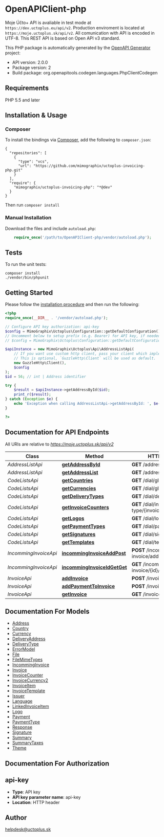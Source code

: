 # OpenAPIClient-php
Moje Účto+ API is avaliable in test mode at `https://dev.uctoplus.eu/api/v2`.  Production enviroment is located at `https://moje.uctoplus.sk/api/v2`.  All comunication with API is encoded in UTF-8. This REST API is based on Open API v3 standard.

This PHP package is automatically generated by the [OpenAPI Generator](https://openapi-generator.tech) project:

- API version: 2.0.0
- Package version: 2
- Build package: org.openapitools.codegen.languages.PhpClientCodegen

## Requirements

PHP 5.5 and later

## Installation & Usage
### Composer

To install the bindings via [Composer](http://getcomposer.org/), add the following to `composer.json`:

```
{
  "repositories": [
    {
      "type": "vcs",
      "url": "https://github.com/mimographix/uctoplus-invoicing-php.git"
    }
  ],
  "require": {
    "mimographix/uctoplus-invoicing-php": "*@dev"
  }
}
```

Then run `composer install`

### Manual Installation

Download the files and include `autoload.php`:

```php
    require_once('/path/to/OpenAPIClient-php/vendor/autoload.php');
```

## Tests

To run the unit tests:

```
composer install
./vendor/bin/phpunit
```

## Getting Started

Please follow the [installation procedure](#installation--usage) and then run the following:

```php
<?php
require_once(__DIR__ . '/vendor/autoload.php');

// Configure API key authorization: api-key
$config = MimoGraphix\Uctoplus\Configuration::getDefaultConfiguration()->setApiKey('api-key', 'YOUR_API_KEY');
// Uncomment below to setup prefix (e.g. Bearer) for API key, if needed
// $config = MimoGraphix\Uctoplus\Configuration::getDefaultConfiguration()->setApiKeyPrefix('api-key', 'Bearer');

$apiInstance = new MimoGraphix\Uctoplus\Api\AddressListApi(
    // If you want use custom http client, pass your client which implements `GuzzleHttp\ClientInterface`.
    // This is optional, `GuzzleHttp\Client` will be used as default.
    new GuzzleHttp\Client(),
    $config
);
$id = 56; // int | Address identifier

try {
    $result = $apiInstance->getAddressById($id);
    print_r($result);
} catch (Exception $e) {
    echo 'Exception when calling AddressListApi->getAddressById: ', $e->getMessage(), PHP_EOL;
}

?>
```

## Documentation for API Endpoints

All URIs are relative to *https://moje.uctoplus.sk/api/v2*

Class | Method | HTTP request | Description
------------ | ------------- | ------------- | -------------
*AddressListApi* | [**getAddressById**](docs/Api/AddressListApi.md#getaddressbyid) | **GET** /address-list/{id}/get | getAddressById.
*AddressListApi* | [**getAddressList**](docs/Api/AddressListApi.md#getaddresslist) | **GET** /address-list | getAddressList
*CodeListsApi* | [**getCountries**](docs/Api/CodeListsApi.md#getcountries) | **GET** /dial/global/countries | getCountries
*CodeListsApi* | [**getCurrencies**](docs/Api/CodeListsApi.md#getcurrencies) | **GET** /dial/global/currencies | getCurrencies
*CodeListsApi* | [**getDeliveryTypes**](docs/Api/CodeListsApi.md#getdeliverytypes) | **GET** /dial/delivery-types | getDeliveryTypes
*CodeListsApi* | [**getInvoiceCounters**](docs/Api/CodeListsApi.md#getinvoicecounters) | **GET** /dial/invoice-type/{invoiceType}/counters | getInvoiceCounters
*CodeListsApi* | [**getLogos**](docs/Api/CodeListsApi.md#getlogos) | **GET** /dial/logos | getLogos
*CodeListsApi* | [**getPaymentTypes**](docs/Api/CodeListsApi.md#getpaymenttypes) | **GET** /dial/payment-types | getPaymentTypes
*CodeListsApi* | [**getSignatures**](docs/Api/CodeListsApi.md#getsignatures) | **GET** /dial/signatures | getSignatures
*CodeListsApi* | [**getTemplates**](docs/Api/CodeListsApi.md#gettemplates) | **GET** /dial/templates | getTemplates
*IncommingInvoiceApi* | [**incommingInvoiceAddPost**](docs/Api/IncommingInvoiceApi.md#incomminginvoiceaddpost) | **POST** /incomming-invoice/add | Create Incomming Invoice.
*IncommingInvoiceApi* | [**incommingInvoiceIdGetGet**](docs/Api/IncommingInvoiceApi.md#incomminginvoiceidgetget) | **GET** /incomming-invoice/{id}/get | Returns Incomming Invoice.
*InvoiceApi* | [**addInvoice**](docs/Api/InvoiceApi.md#addinvoice) | **POST** /invoice/add | addInvoice
*InvoiceApi* | [**addPaymentToInvoice**](docs/Api/InvoiceApi.md#addpaymenttoinvoice) | **POST** /invoice/{id}/pay | addPaymentToInvoice
*InvoiceApi* | [**getInvoice**](docs/Api/InvoiceApi.md#getinvoice) | **GET** /invoice/{id}/get | getInvoice


## Documentation For Models

 - [Address](docs/Model/Address.md)
 - [Country](docs/Model/Country.md)
 - [Currency](docs/Model/Currency.md)
 - [DeliveryAddress](docs/Model/DeliveryAddress.md)
 - [DeliveryType](docs/Model/DeliveryType.md)
 - [ErrorModel](docs/Model/ErrorModel.md)
 - [File](docs/Model/File.md)
 - [FileMimeTypes](docs/Model/FileMimeTypes.md)
 - [IncommingInvoice](docs/Model/IncommingInvoice.md)
 - [Invoice](docs/Model/Invoice.md)
 - [InvoiceCounter](docs/Model/InvoiceCounter.md)
 - [InvoiceCurrency2](docs/Model/InvoiceCurrency2.md)
 - [InvoiceItem](docs/Model/InvoiceItem.md)
 - [InvoiceTemplate](docs/Model/InvoiceTemplate.md)
 - [Issuer](docs/Model/Issuer.md)
 - [Language](docs/Model/Language.md)
 - [LinkedInvoiceItem](docs/Model/LinkedInvoiceItem.md)
 - [Logo](docs/Model/Logo.md)
 - [Payment](docs/Model/Payment.md)
 - [PaymentType](docs/Model/PaymentType.md)
 - [Response](docs/Model/Response.md)
 - [Signature](docs/Model/Signature.md)
 - [Summary](docs/Model/Summary.md)
 - [SummaryTaxes](docs/Model/SummaryTaxes.md)
 - [Theme](docs/Model/Theme.md)


## Documentation For Authorization


## api-key

- **Type**: API key
- **API key parameter name**: api-key
- **Location**: HTTP header


## Author

helpdesk@uctoplus.sk


